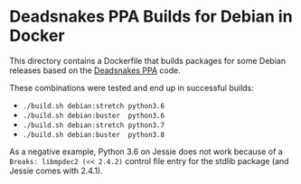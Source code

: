 # Deadsnakes PPA Builds for Debian in Docker

This directory contains a Dockerfile that builds
packages for some Debian releases based on the
[Deadsnakes PPA](https://github.com/deadsnakes) code.

These combinations were tested and end up in successful builds:

* ``./build.sh debian:stretch python3.6``
* ``./build.sh debian:buster  python3.6``
* ``./build.sh debian:stretch python3.7``
* ``./build.sh debian:buster  python3.8``

As a negative example, Python 3.6 on Jessie does not work
because of a ``Breaks: libmpdec2 (<< 2.4.2)`` control file entry
for the stdlib package (and Jessie comes with 2.4.1).
